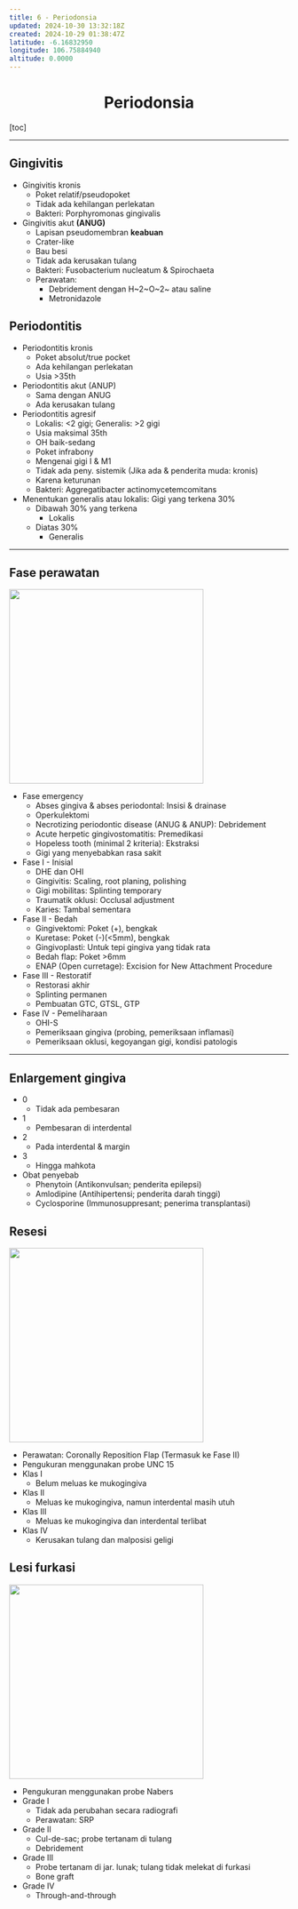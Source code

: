```yaml
---
title: 6 - Periodonsia
updated: 2024-10-30 13:32:18Z
created: 2024-10-29 01:38:47Z
latitude: -6.16832950
longitude: 106.75884940
altitude: 0.0000
---
```


# <center>Periodonsia</center>

[toc]

---

## Gingivitis

- Gingivitis kronis
	- Poket relatif/pseudopoket
	- Tidak ada kehilangan perlekatan
	- Bakteri: Porphyromonas gingivalis
- Gingivitis akut **(ANUG)**
	- Lapisan pseudomembran **keabuan**
	- Crater-like
	- Bau besi
	- Tidak ada kerusakan tulang
	- Bakteri: Fusobacterium nucleatum & Spirochaeta
	- Perawatan:
		- Debridement dengan H~2~O~2~ atau saline
		- Metronidazole

## Periodontitis

- Periodontitis kronis
	- Poket absolut/true pocket
	- Ada kehilangan perlekatan
	- Usia &gt;35th
- Periodontitis akut (ANUP)
	- Sama dengan ANUG
	- Ada kerusakan tulang
- Periodontitis agresif
	- Lokalis: &lt;2 gigi; Generalis: &gt;2 gigi
	- Usia maksimal 35th
	- OH baik-sedang
	- Poket infrabony
	- Mengenai gigi I & M1
	- Tidak ada peny. sistemik (Jika ada & penderita muda: kronis)
	- Karena keturunan
	- Bakteri: Aggregatibacter actinomycetemcomitans
- Menentukan generalis atau lokalis: Gigi yang terkena 30%
	- Dibawah 30% yang terkena
		- Lokalis
	- Diatas 30%
		- Generalis

---

## Fase perawatan

<img src="../../_resources/Untitled-2024-10-29-0849.png" width="350">

- Fase emergency
	- Abses gingiva & abses periodontal: Insisi & drainase
	- Operkulektomi
	- Necrotizing periodontic disease (ANUG & ANUP): Debridement
	- Acute herpetic gingivostomatitis: Premedikasi
	- Hopeless tooth (minimal 2 kriteria): Ekstraksi
	- Gigi yang menyebabkan rasa sakit
- Fase I - Inisial
	- DHE dan OHI
	- Gingivitis: Scaling, root planing, polishing
	- Gigi mobilitas: Splinting temporary
	- Traumatik oklusi: Occlusal adjustment
	- Karies: Tambal sementara
- Fase II - Bedah
	- Gingivektomi: Poket (+), bengkak
	- Kuretase: Poket (-)(&lt;5mm), bengkak
	- Gingivoplasti: Untuk tepi gingiva yang tidak rata
	- Bedah flap: Poket &gt;6mm
	- ENAP (Open curretage): Excision for New Attachment Procedure
- Fase III - Restoratif
	- Restorasi akhir
	- Splinting permanen
	- Pembuatan GTC, GTSL, GTP
- Fase IV - Pemeliharaan
	- OHI-S
	- Pemeriksaan gingiva (probing, pemeriksaan inflamasi)
	- Pemeriksaan oklusi, kegoyangan gigi, kondisi patologis

---

## Enlargement gingiva

- 0
	- Tidak ada pembesaran
- 1
	- Pembesaran di interdental
- 2
	- Pada interdental & margin
- 3
	- Hingga mahkota
 - Obat penyebab
	 - Phenytoin (Antikonvulsan; penderita epilepsi)
	 - Amlodipine (Antihipertensi; penderita darah tinggi)
	 - Cyclosporine (Immunosuppresant; penerima transplantasi)

## Resesi

<img src="../../_resources/918b3b3bf7f69ca2527dec6cf12dd0fa.png" width="350">

- Perawatan: Coronally Reposition Flap (Termasuk ke Fase II)
- Pengukuran menggunakan probe UNC 15
- Klas I
	- Belum meluas ke mukogingiva
- Klas II
	- Meluas ke mukogingiva, namun interdental masih utuh
- Klas III
	- Meluas ke mukogingiva dan interdental terlibat
- Klas IV
	- Kerusakan tulang dan malposisi geligi
 
## Lesi furkasi

<img src="../../_resources/26c5fefc814fa48b982dd7331ed3a4d1.png" width="350">

- Pengukuran menggunakan probe Nabers
- Grade I
	- Tidak ada perubahan secara radiografi
	- Perawatan: SRP
- Grade II
	- Cul-de-sac; probe tertanam di tulang
	- Debridement
- Grade III
	- Probe tertanam di jar. lunak; tulang tidak melekat di furkasi
	- Bone graft
- Grade IV
	- Through-and-through
